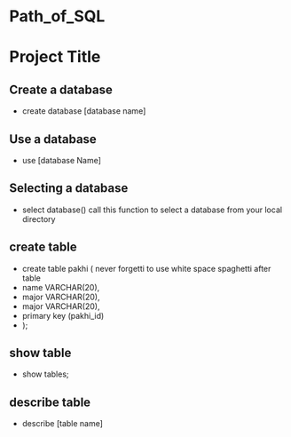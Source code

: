 # Path_of_SQL

# Project Title

## Create a database
- create database [database name]

## Use a database
- use [database Name]

## Selecting a database
- select database()
call this function to select a database from your local directory

## create table 
- create table pakhi (
never forgetti to use white space spaghetti after table
- name VARCHAR(20),
- major VARCHAR(20),
- major VARCHAR(20),
- primary key (pakhi_id)
- );

## show table
- show tables;

## describe table
- describe [table name]

## 



